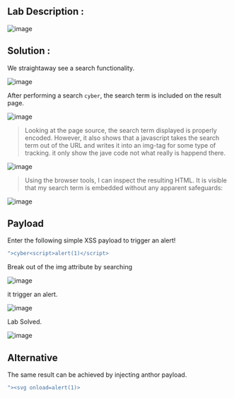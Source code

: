 ## Lab Description :

![image](https://github.com/ananthan05/Portswigger_labs/assets/140697378/9a6d7a24-39fa-4e6c-abe9-1fe655186654)

## Solution :

We straightaway see a search functionality.

![image](https://github.com/ananthan05/Portswigger_labs/assets/140697378/ae28e86a-da6d-4d49-9380-33679cdc421b)

After performing a search `cyber`, the search term is included on the result page.

![image](https://github.com/ananthan05/Portswigger_labs/assets/140697378/9b02f581-367d-48ed-bbae-850c711d0567)

>Looking at the page source, the search term displayed is properly encoded. However, it also shows that a javascript takes the search term out of the URL and writes it into an img-tag for some type of tracking. it only show the jave code not what really is happend there.

![image](https://github.com/ananthan05/Portswigger_labs/assets/140697378/aacbb995-a249-4234-ac60-a7a66919f288)

>Using the browser tools, I can inspect the resulting HTML. It is visible that my search term is embedded without any apparent safeguards:

![image](https://github.com/ananthan05/Portswigger_labs/assets/140697378/9feac5b7-2dc4-463b-bd6b-2bfeff834899)

## Payload

Enter the following simple XSS payload to trigger an alert!

```js
">cyber<script>alert(1)</script>
```

Break out of the img attribute by searching

![image](https://github.com/ananthan05/Portswigger_labs/assets/140697378/c941a6a9-8c81-4016-ba92-a0f00aef5ed5)

it trigger an alert.

![image](https://github.com/ananthan05/Portswigger_labs/assets/140697378/1c039c75-4152-4f4c-a222-d67910ea07b9)

Lab Solved.

![image](https://github.com/ananthan05/Portswigger_labs/assets/140697378/b0b99ad0-c315-4ede-b2c6-5ae29508f126)

## Alternative

The same result can be achieved by injecting anthor payload.

```js
"><svg onload=alert(1)>
```


